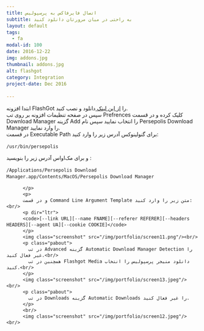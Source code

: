 ```yaml
---
title: اتصال فایرفاکس به پرسپولیس
subtitle: به راحتی در میان مرورتان دانلود کنید
layout: default
tags:
  - fa
modal-id: 100
date: 2016-12-22
img: addons.jpg
thumbnail: addons.jpg
alt: flashgot
category: Integration
project-date: Dec 2016

---
```

  <p class="pabout" >
            ابتدا افزونه FlashGot را <a href="https://addons.mozilla.org/en-US/firefox/addon/flashgot/" class="linuxihaa">از این لینک </a>دانلود و نصب کنید.<br/>
            سپس در صفحه تنظیمات افزونه بر روی تب Prefrences کلیک کرده و در قسمت Download Manager گزینه Add را انتخاب نمایید سپس نام Persepolis Download Manager را وارد نمایید.<br/>
            در قسمت Executable Path برای گنولینوکس آدرس زیر را وارد کنید:<br/>
          <p class="pabout" dir="ltr">
            <code>/usr/bin/persepolis</code>
          </p>
		<p class="pabout"> و برای مک‌او‌اس آدرس زیر را بنویسید : </p>
          <p class="pabout" dir="ltr">
		<code>/Applications/Persepolis Download Manager.app/Contents/MacOS/Persepolis Download Manager</code>

          </p>
          <p>
          و در قسمت Command Line Argument Template متن زیر را وارد کنید:<br/>
          <p dir="ltr">
          <code>[--link URL][--name FNAME][--referer REFERER][--headers HEADERS][--agent UA][--cookie COOKIE]</code>
          </p>
          <img class="screenshot" src="/img/portfolio/screen11.png"/><br/>
          <p class="pabout">
            در تب Advanced گزینه Automatic Download Manager Detection را غیر فعال کنید.<br/>
            همچنین در تب Flashgot Media دانلود منیجر پرسپولیس را انتخاب کنید.<br/>
          </p>
          <img class="screenshot" src="/img/portfolio/screen13.jpeg"/><br/>
          <p class="pabout">
            در تب Downloads گزینه Automatic Downloads را غیر فعال کنید.
          </p>
          <br/>
          <img class="screenshot" src="/img/portfolio/screen12.jpeg"/><br/>
